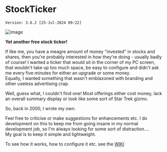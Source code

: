# StockTicker 
`Version: 3.6.2 [25-Jul-2024 09:22]`

![image](https://github.com/steveohara/stockticker/wiki/images/overall.png)

**Yet another free stock ticker!**

If like me, you have a meagre amount of money "invested" in stocks and 
shares, then you're probably interested in how they're doing - 
usually badly of course!  I wanted a ticker that would sit in the corner of 
my PC screen, that wouldn't take up too much space, be easy to configure and didn't 
ask me every five minutes for either an upgrade or some money.  
Equally, I wanted something that wasn't emblazoned with branding and other 
useless advertising crap.

Well, guess what, I couldn't find one!  Most offerings either cost money, 
lack an overall summary display or look like some sort of Star Trek gizmo.

So, back in 2000, I wrote my own.  

Feel free to criticise or make suggestions 
for enhancements etc.  I do development on this to keep me from going insane 
in my normal development job, so I'm always looking for some sort of distraction....  
My goal is to keep it simple and lightweight.

To see how it works, how to configure it etc. see the [WIKI](https://github.com/steveohara/stockticker/wiki)
